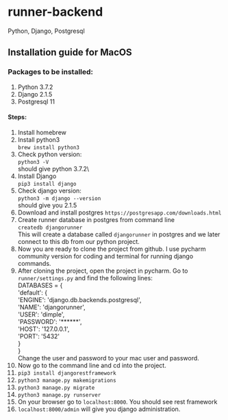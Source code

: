 # runner-backend
Python, Django, Postgresql

## Installation guide for MacOS

### Packages to be installed:
1. Python 3.7.2
2. Django 2.1.5
3. Postgresql 11

#### Steps:

1. Install homebrew
2. Install python3\
 `brew install python3`
3. Check python version:\
 `python3 -V`\
 should give python 3.7.2\
4. Install Django\
`pip3 install django`
5. Check django version:\
`python3 -m django --version`\
should give you 2.1.5
6. Download and install postgres
`https://postgresapp.com/downloads.html`
7. Create runner database in postgres from command line\
`createdb djangorunner`\
This will create a database called `djangorunner` in postgres and we later connect to this db from our python project.
8. Now you are ready to clone the project from github. I use pycharm community version for coding and terminal for running django commands.
9. After cloning the project, open the project in pycharm. Go to `runner/settings.py` and find the following lines:\
DATABASES = {\
    'default': {\
        'ENGINE': 'django.db.backends.postgresql',\
        'NAME': 'djangorunner',\
        'USER': 'dimple',\
        'PASSWORD': '******',\
        'HOST': '127.0.0.1',\
        'PORT': '5432'\
    }\
}\
Change the user and password to your mac user and password.
10. Now go to the command line and cd into the project.
11. `pip3 install djangorestframework`
12. `python3 manage.py makemigrations`
13. `python3 manage.py migrate`
14. `python3 manage.py runserver`
15. On your browser go to `localhost:8000`. You should see rest framework
16. `localhost:8000/admin` will give you django administration.





   




